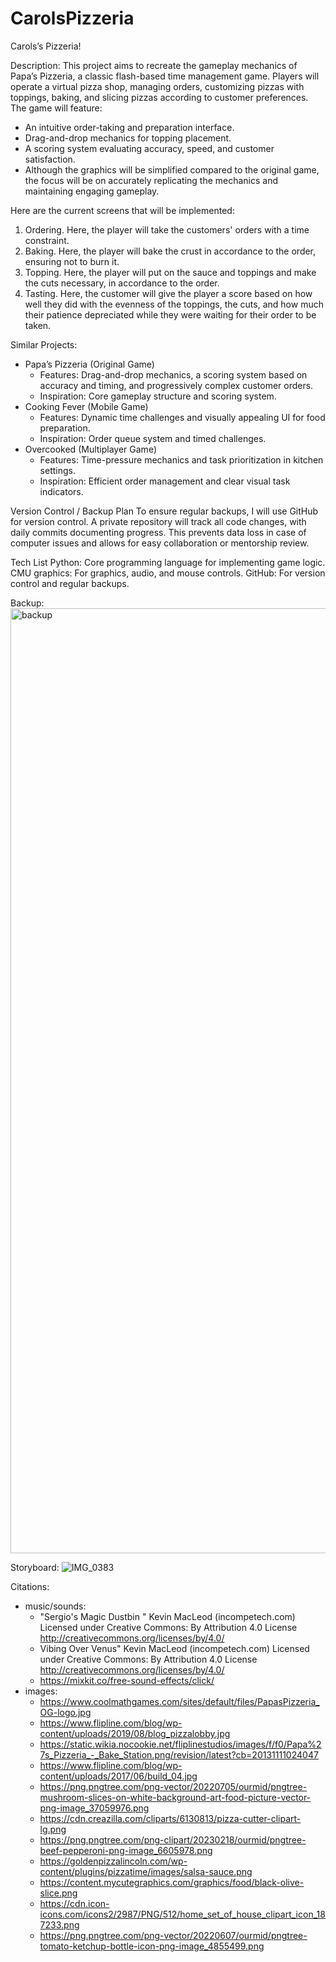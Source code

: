 # CarolsPizzeria
Carols’s Pizzeria!

Description:
This project aims to recreate the gameplay mechanics of Papa’s Pizzeria, a classic flash-based time management game. Players will operate a virtual pizza shop, managing orders, customizing pizzas with toppings, baking, and slicing pizzas according to customer preferences. The game will feature:
- An intuitive order-taking and preparation interface.
- Drag-and-drop mechanics for topping placement.
- A scoring system evaluating accuracy, speed, and customer satisfaction.
- Although the graphics will be simplified compared to the original game, the focus will be on accurately replicating the mechanics and maintaining engaging gameplay.

Here are the current screens that will be implemented:
1. Ordering. Here, the player will take the customers' orders with a time constraint.
2. Baking. Here, the player will bake the crust in accordance to the order, ensuring not to burn it.
3. Topping. Here, the player will put on the sauce and toppings and make the cuts necessary, in accordance to the order.
4. Tasting. Here, the customer will give the player a score based on how well they did with the evenness of the toppings, the cuts, and how much their patience depreciated while they were waiting for their order to be taken.

Similar Projects:
- Papa’s Pizzeria (Original Game)
    - Features: Drag-and-drop mechanics, a scoring system based on accuracy and timing, and progressively complex customer orders.
    - Inspiration: Core gameplay structure and scoring system.
- Cooking Fever (Mobile Game)
    - Features: Dynamic time challenges and visually appealing UI for food preparation.
    - Inspiration: Order queue system and timed challenges.
- Overcooked (Multiplayer Game)
    - Features: Time-pressure mechanics and task prioritization in kitchen settings.
    - Inspiration: Efficient order management and clear visual task indicators.

Version Control / Backup Plan
To ensure regular backups, I will use GitHub for version control. A private repository will track all code changes, with daily commits documenting progress. This prevents data loss in case of computer issues and allows for easy collaboration or mentorship review.

Tech List
Python: Core programming language for implementing game logic.
CMU graphics: For graphics, audio, and mouse controls.
GitHub: For version control and regular backups.

Backup:
<img width="1512" alt="backup" src="https://github.com/user-attachments/assets/8eeb4716-e61c-4a25-b722-aecefce46c99">

Storyboard: 
![IMG_0383](https://github.com/user-attachments/assets/bf4c1f9f-6c71-45a7-bcaa-7225c080b4e6)

Citations:
- music/sounds:
    - "Sergio's Magic Dustbin " Kevin MacLeod (incompetech.com)
Licensed under Creative Commons: By Attribution 4.0 License
http://creativecommons.org/licenses/by/4.0/
    - Vibing Over Venus" Kevin MacLeod (incompetech.com)
Licensed under Creative Commons: By Attribution 4.0 License
http://creativecommons.org/licenses/by/4.0/
    - https://mixkit.co/free-sound-effects/click/
- images:
  - https://www.coolmathgames.com/sites/default/files/PapasPizzeria_OG-logo.jpg
  - https://www.flipline.com/blog/wp-content/uploads/2019/08/blog_pizzalobby.jpg
  - https://static.wikia.nocookie.net/fliplinestudios/images/f/f0/Papa%27s_Pizzeria_-_Bake_Station.png/revision/latest?cb=20131111024047
  - https://www.flipline.com/blog/wp-content/uploads/2017/06/build_04.jpg
  - https://png.pngtree.com/png-vector/20220705/ourmid/pngtree-mushroom-slices-on-white-background-art-food-picture-vector-png-image_37059976.png
  - https://cdn.creazilla.com/cliparts/6130813/pizza-cutter-clipart-lg.png
  - https://png.pngtree.com/png-clipart/20230218/ourmid/pngtree-beef-pepperoni-png-image_6605978.png
  - https://goldenpizzalincoln.com/wp-content/plugins/pizzatime/images/salsa-sauce.png
  - https://content.mycutegraphics.com/graphics/food/black-olive-slice.png
  - https://cdn.icon-icons.com/icons2/2987/PNG/512/home_set_of_house_clipart_icon_187233.png
  - https://png.pngtree.com/png-vector/20220607/ourmid/pngtree-tomato-ketchup-bottle-icon-png-image_4855499.png
